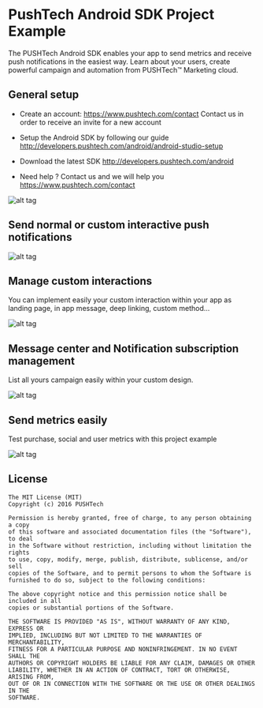 # PushTech Android SDK Project Example

The PUSHTech Android SDK enables your app to send metrics and receive push notifications in the easiest way. 
Learn about your users, create powerful campaign and automation from PUSHTech™ Marketing cloud.
 
## General setup
- Create an account: https://www.pushtech.com/contact  Contact us in order to receive an invite for a new account

- Setup the Android SDK by following our guide http://developers.pushtech.com/android/android-studio-setup

- Download the latest SDK http://developers.pushtech.com/android

- Need help ? Contact us and we will help you https://www.pushtech.com/contact

![alt tag](https://raw.githubusercontent.com/PUSHTech/Android-sample-app/develop/screenshots/push_home.png)

## Send normal or custom interactive push notifications

![alt tag](https://raw.githubusercontent.com/PUSHTech/Android-sample-app/develop/screenshots/push_notification.png)

## Manage custom interactions

You can implement easily your custom interaction within your app as landing page, in app message, deep linking, custom method...

![alt tag](https://raw.githubusercontent.com/PUSHTech/Android-sample-app/develop/screenshots/push_action_web.png)

## Message center and Notification subscription management

List all yours campaign easily within your custom design.


![alt tag](https://raw.githubusercontent.com/PUSHTech/Android-sample-app/develop/screenshots/push_message_center_subscription.png)

## Send metrics easily 

Test purchase, social and user metrics with this project example

![alt tag](https://raw.githubusercontent.com/PUSHTech/Android-sample-app/develop/screenshots/push_metrics.png)



## License

    The MIT License (MIT)
    Copyright (c) 2016 PUSHTech
    
    Permission is hereby granted, free of charge, to any person obtaining a copy
    of this software and associated documentation files (the "Software"), to deal
    in the Software without restriction, including without limitation the rights
    to use, copy, modify, merge, publish, distribute, sublicense, and/or sell
    copies of the Software, and to permit persons to whom the Software is
    furnished to do so, subject to the following conditions:
    
    The above copyright notice and this permission notice shall be included in all
    copies or substantial portions of the Software.
    
    THE SOFTWARE IS PROVIDED "AS IS", WITHOUT WARRANTY OF ANY KIND, EXPRESS OR
    IMPLIED, INCLUDING BUT NOT LIMITED TO THE WARRANTIES OF MERCHANTABILITY,
    FITNESS FOR A PARTICULAR PURPOSE AND NONINFRINGEMENT. IN NO EVENT SHALL THE
    AUTHORS OR COPYRIGHT HOLDERS BE LIABLE FOR ANY CLAIM, DAMAGES OR OTHER
    LIABILITY, WHETHER IN AN ACTION OF CONTRACT, TORT OR OTHERWISE, ARISING FROM,
    OUT OF OR IN CONNECTION WITH THE SOFTWARE OR THE USE OR OTHER DEALINGS IN THE
    SOFTWARE.
